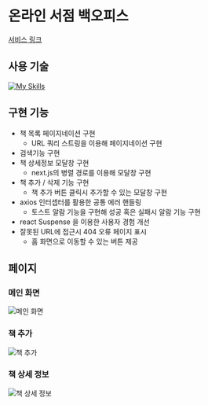 # 온라인 서점 백오피스
[서비스 링크](https://front-end-online-bookstore-git-main-spde3289s-projects.vercel.app)

## 사용 기술
[![My Skills](https://skillicons.dev/icons?i=vercel,ts,nextjs,tailwind)](https://skillicons.dev)

## 구현 기능
- 책 목록 페이지네이션 구현
  - URL 쿼리 스트링을 이용해 페이지네이션 구현
- 검색기능 구현
- 책 상세정보 모달창 구현
  - next.js의 병렬 경로를 이용해 모달창 구현
- 책 추가 / 삭제 기능 구현
  - 책 추가 버튼 클릭시 추가할 수 있는 모달창 구현
- axios 인터셉터를 활용한 공통 에러 핸들링
  - 토스트 알람 기능을 구현해 성공 혹은 실패시 알람 기능 구현
- react Suspense 을 이용한 사용자 경험 개선
- 잘못된 URL에 접근시 404 오류 페이지 표시
  - 홈 화면으로 이동할 수 있는 버튼 제공

## 페이지 
### 메인 화면
![메인 화면](https://github.com/user-attachments/assets/5d9af602-70b3-4c3c-adae-f7460f633b21)

### 책 추가
![책 추가](https://github.com/user-attachments/assets/8aad7d9b-3810-477d-8079-b07558f5f1a3)

### 책 상세 정보
![책 상세 정보](https://github.com/user-attachments/assets/6d6d1e5c-344e-44b2-b6f2-540baaa36758)
